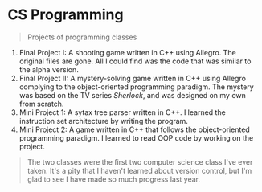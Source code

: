 # CS Programming
> Projects of programming classes

1. Final Project I: A shooting game written in C++ using Allegro. The original files are gone.
All I could find was the code that was similar to the alpha version.
2. Final Project II: A mystery-solving game written in C++ using Allegro complying to the object-oriented programming paradigm. The mystery was based on the TV series _Sherlock_, and was designed on my own from scratch.
3. Mini Project 1: A sytax tree parser written in C++. I learned the instruction set architecture by writing the program.
4. Mini Project 2: A game written in C++ that follows the object-oriented programming paradigm. I learned to read OOP code by working on the project.

> The two classes were the first two computer science class I've ever taken.
> It's a pity that I haven't learned about version control,
> but I'm glad to see I have made so much progress last year.
